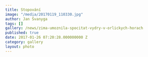 ```yaml
---
title: Stopování
image: "/media/20170119_110330.jpg"
author: Jan Švanyga
tags: []
gallery: /news/zima-umoznila-spocitat-vydry-v-orlickych-horach
published: true
date: 2017-01-26 07:20:28.000000000 Z
category: gallery
layout: photo
---
```

